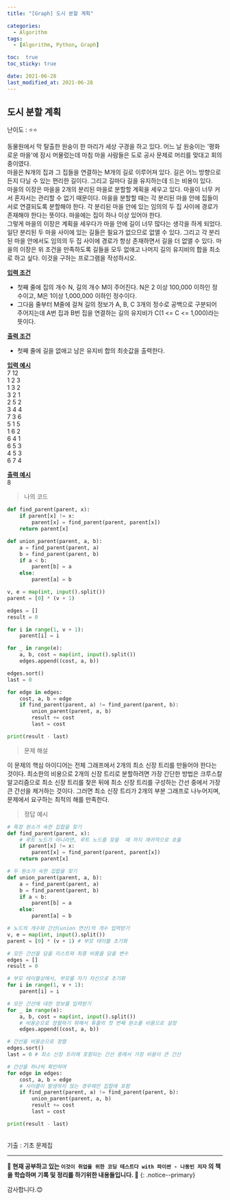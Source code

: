 ```yaml
---
title: "[Graph] 도시 분할 계획"

categories:
  - Algorithm
tags:
  - [Algorithm, Python, Graph]

toc:  true
toc_sticky: true

date: 2021-06-28
last_modified_at: 2021-06-28
---
```


## 도시 분할 계획  

난이도 : ⭐⭐  

동물원에서 막 탈출한 원숭이 한 마리가 세상 구경을 하고 있다. 어느 날 원숭이는 '평화로운 마을'에 잠시 머물렀는데 마침 마을 사람들은 도로 공사 문제로 머리를 맞대고 회의 중이였다.  
마을은 N개의 집과 그 집들을 연결하는 M개의 길로 이루어져 있다. 길은 어느 방향으로든지 다닐 수 있는 편리한 길이다. 그리고 길마다 길을 유지하는데 드는 비용이 있다.  
마을의 이장은 마을을 2개의 분리된 마을로 분할할 계획을 세우고 있다. 마을이 너무 커서 혼자서는 관리할 수 없기 때문이다. 마을을 분할할 때는 각 분리된 마을 안에 집들이 서로 연결되도록 분할해야 한다. 각 분리된 마을 안에 있는 임의의 두 집 사이에 경로가 존재해야 한다는 뜻이다. 마을에는 집이 하나 이상 있어야 한다.  
그렇게 마을의 이장은 계획을 세우다가 마을 안에 길이 너무 많다는 생각을 하게 되었다. 일단 분리된 두 마을 사이에 있는 길들은 필요가 없으므로 없앨 수 있다. 그리고 각 분리된 마을 안에서도 임의의 두 집 사이에 경로가 항상 존재하면서 길을 더 없앨 수 있다. 마을의 이장은 위 조건을 만족하도록 길들을 모두 없애고 나머지 길의 유지비의 합을 최소로 하고 싶다. 이것을 구하는 프로그램을 작성하시오.  

**<u>입력 조건</u>**  
- 첫째 줄에 집의 개수 N, 길의 개수 M이 주어진다. N은 2 이상 100,000 이하인 정수이고, M은 1이상 1,000,000 이하인 정수이다.  
- 그다음 줄부터 M줄에 걸쳐 길의 정보가 A, B, C 3개의 정수로 공백으로 구분되어 주어지는데 A번 집과 B번 집을 연결하는 길의 유지비가 C(1 <= C <= 1,000)라는 뜻이다.  

**<u>출력 조건</u>**  
- 첫째 줄에 길을 없애고 남은 유지비 합의 최솟값을 출력한다.  

**<u>입력 예시</u>**  
7 12  
1 2 3  
1 3 2  
3 2 1  
2 5 2  
3 4 4  
7 3 6  
5 1 5  
1 6 2  
6 4 1  
6 5 3  
4 5 3  
6 7 4  

**<u>출력 예시</u>**  
8  

> 나의 코드  

```python
def find_parent(parent, x):
    if parent[x] != x:
        parent[x] = find_parent(parent, parent[x])
    return parent[x]

def union_parent(parent, a, b):
    a = find_parent(parent, a)
    b = find_parent(parent, b)
    if a < b:
        parent[b] = a
    else:
        parent[a] = b

v, e = map(int, input().split())
parent = [0] * (v + 1)

edges = []
result = 0

for i in range(1, v + 1):
    parent[i] = i

for _ in range(e):
    a, b, cost = map(int, input().split())
    edges.append((cost, a, b))

edges.sort()
last = 0

for edge in edges:
    cost, a, b = edge
    if find_parent(parent, a) != find_parent(parent, b):
        union_parent(parent, a, b)
        result += cost
        last = cost

print(result - last)
```

> 문제 해설  

이 문제의 핵심 아이디어는 전체 그래프에서 2개의 최소 신장 트리를 만들어야 한다는 것이다. 최소한의 비용으로 2개의 신장 트리로 분할하려면 가장 간단한 방법은 크루스칼 알고리즘으로 최소 신장 트리를 찾은 뒤에 최소 신장 트리를 구성하는 간선 중에서 가장 큰 간선을 제거하는 것이다. 그러면 최소 신장 트리가 2개의 부분 그래프로 나누어지며, 문제에서 요구하는 최적의 해를 만족한다.  

> 정답 예시  

```python
# 특정 원소가 속한 집합을 찾기
def find_parent(parent, x):
    # 루트 노드가 아니라면, 루트 노드를 찾을  때 까지 재귀적으로 호출
    if parent[x] != x:
        parent[x] = find_parent(parent, parent[x])
    return parent[x]

# 두 원소가 속한 집합을 찾기
def union_parent(parent, a, b):
    a = find_parent(parent, a)
    b = find_parent(parent, b)
    if a < b:
        parent[b] = a
    else:
        parent[a] = b

# 노드의 개수와 간선(union 연산)의 개수 입력받기
v, e = map(int, input().split())
parent = [0] * (v + 1) # 부모 테이블 초기화

# 모든 간선을 담을 리스트와 최종 비용을 담을 변수
edges = []
result = 0

# 부모 테이블상에서, 부모를 자기 자신으로 초기화
for i in range(1, v + 1):
    parent[i] = i

# 모든 간선에 대한 정보를 입력받기
for _ in range(e):
    a, b, cost = map(int, input().split())
    # 비용순으로 정렬하기 위해서 튜플의 첫 번째 원소를 비용으로 설정
    edges.append((cost, a, b))

# 간선을 비용순으로 정렬
edges.sort()
last = 0 # 최소 신장 트리에 포함되는 간선 중에서 가장 비용이 큰 간선

# 간선을 하나씩 확인하며
for edge in edges:
    cost, a, b = edge
    # 사이클이 발생하지 않는 경우에만 집합에 포함
    if find_parent(parent, a) != find_parent(parent, b):
        union_parent(parent, a, b)
        result += cost
        last = cost

print(result - last)
```  

<br>
기출 : 기초 문제집  

---
**🐢 현재 공부하고 있는 `이것이 취업을 위한 코딩 테스트다 with 파이썬 - 나동빈 저자` 의 책을 학습하며 기록 및 정리를 하기위한 내용들입니다. 🐢**
{: .notice--primary}

감사합니다.😊
